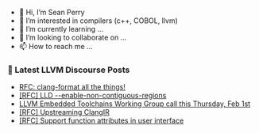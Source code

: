 - 👋 Hi, I’m Sean Perry
- 👀 I’m interested in compilers (c++, COBOL, llvm)
- 🌱 I’m currently learning ...
- 💞️ I’m looking to collaborate on ...
- 📫 How to reach me ...

<!---
s66perry/s66perry is a ✨ special ✨ repository because its `README.md` (this file) appears on your GitHub profile.
You can click the Preview link to take a look at your changes.
--->
### 📕 Latest LLVM Discourse Posts

<!-- DISCOURSE-LLVM:START -->
- [RFC: clang-format all the things!](https://discourse.llvm.org/t/rfc-clang-format-all-the-things/76614#post_20)
- [[RFC] LLD --enable-non-contiguous-regions](https://discourse.llvm.org/t/rfc-lld-enable-non-contiguous-regions/76513#post_7)
- [LLVM Embedded Toolchains Working Group call this Thursday, Feb 1st](https://discourse.llvm.org/t/llvm-embedded-toolchains-working-group-call-this-thursday-feb-1st/76595#post_2)
- [[RFC] Upstreaming ClangIR](https://discourse.llvm.org/t/rfc-upstreaming-clangir/76587#post_20)
- [[RFC] Support function attributes in user interface](https://discourse.llvm.org/t/rfc-support-function-attributes-in-user-interface/76624#post_2)
<!-- DISCOURSE-LLVM:END -->
